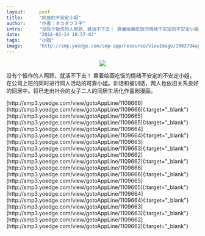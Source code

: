 ```yaml
---
layout:     post
title:      "同居的不安定小姐"
author:     "作者：タカダフミ子"
intro:      "没有个振作的人照顾，就活不下去！ 靠着绘画吃饭的情绪不安定的不安定小姐，在公司上班的同时进行同人活动的可靠小姐。训话和被训话，两人也依旧关系良好的同居中。将已走出社会的女子二人的同居生活化作喜剧漫画。"
date:       "2018-02-14 16:57:03"
tags:       "小姐"
image:      "http://smp.yoedge.com/smp-app/resource/viewImage/1003794appline.png"
---
```

<div style="text-align: center">
<p><img src="http://smp.yoedge.com/smp-app/resource/viewImage/1003794appline.png"/></p>
</div>
<p class="post-meta">
<span>没有个振作的人照顾，就活不下去！ 靠着绘画吃饭的情绪不安定的不安定小姐，在公司上班的同时进行同人活动的可靠小姐。训话和被训话，两人也依旧关系良好的同居中。将已走出社会的女子二人的同居生活化作喜剧漫画。</span>
</p>
[http://smp3.yoedge.com/view/gotoAppLine/1109666](http://smp3.yoedge.com/view/gotoAppLine/1109666){:target="_blank"}
[http://smp3.yoedge.com/view/gotoAppLine/1109665](http://smp3.yoedge.com/view/gotoAppLine/1109665){:target="_blank"}
[http://smp3.yoedge.com/view/gotoAppLine/1109664](http://smp3.yoedge.com/view/gotoAppLine/1109664){:target="_blank"}
[http://smp3.yoedge.com/view/gotoAppLine/1109663](http://smp3.yoedge.com/view/gotoAppLine/1109663){:target="_blank"}
[http://smp3.yoedge.com/view/gotoAppLine/1109662](http://smp3.yoedge.com/view/gotoAppLine/1109662){:target="_blank"}
[http://smp3.yoedge.com/view/gotoAppLine/1109666](http://smp3.yoedge.com/view/gotoAppLine/1109666){:target="_blank"}
[http://smp3.yoedge.com/view/gotoAppLine/1109665](http://smp3.yoedge.com/view/gotoAppLine/1109665){:target="_blank"}
[http://smp3.yoedge.com/view/gotoAppLine/1109664](http://smp3.yoedge.com/view/gotoAppLine/1109664){:target="_blank"}
[http://smp3.yoedge.com/view/gotoAppLine/1109663](http://smp3.yoedge.com/view/gotoAppLine/1109663){:target="_blank"}
[http://smp3.yoedge.com/view/gotoAppLine/1109662](http://smp3.yoedge.com/view/gotoAppLine/1109662){:target="_blank"}


